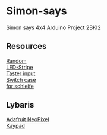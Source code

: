 # Simon-says
Simon says 4x4 Arduino Project 2BKI2


## Resources
[Random](https://docs.arduino.cc/language-reference/de/funktionen/random-numbers/random/) <br/>
[LED-Stripe](https://www.youtube.com/watch?v=e0CBo3xn858) <br/>
[Taster input](https://spacehal.github.io/docs/arduino/input) <br/>
[Switch case](https://reference.arduino.cc/reference/de/language/structure/control-structure/switchcase/) <br/>
 [for schleife](https://docs.arduino.cc/language-reference/de/struktur/control-structure/for/)

## Lybaris
[Adafruit NeoPixel](https://github.com/adafruit/Adafruit_NeoPixel) <br/>
[Kaypad](https://playground.arduino.cc/) <br/>



